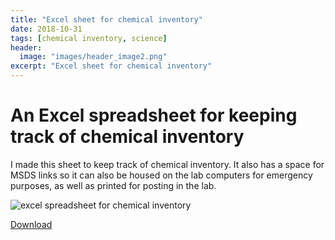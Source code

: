 ```yaml
---
title: "Excel sheet for chemical inventory"
date: 2018-10-31
tags: [chemical inventory, science]
header:
  image: "images/header_image2.png"
excerpt: "Excel sheet for chemical inventory"
---
```


# An Excel spreadsheet for keeping track of chemical inventory
I made this sheet to keep track of chemical inventory. It also has a space for MSDS links so it can also be housed on the lab computers for emergency purposes, as well as printed for posting in the lab.

<img src="{{ site.url }}{{site.baseurl }}/images/science/chemical_inventory.png" alt="excel spreadsheet for chemical inventory">

[Download](https://github.com/scotttmoen/Science)
